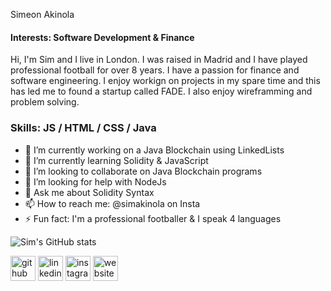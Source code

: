 
Simeon Akinola

#### Interests: Software Development & Finance

Hi, I'm Sim and I live in London. I was raised in Madrid and I have played professional football for over 8 years. I have a passion for finance and software engineering. I enjoy workign on projects in my spare time and this has led me to found a startup called FADE. I also enjoy wireframming and problem solving.


### Skills: JS / HTML / CSS / Java

- 🔭 I’m currently working on a Java Blockchain using LinkedLists
- 🌱 I’m currently learning Solidity & JavaScript
- 👯 I’m looking to collaborate on Java Blockchain programs
- 🤔 I’m looking for help with NodeJs
- 💬 Ask me about Solidity Syntax
- 📫 How to reach me: @simakinola on Insta
- ⚡ Fun fact: I'm a professional footballer & I speak 4 languages

![Sim's GitHub stats](https://github-readme-stats.vercel.app/api?username=simakinola&hide=contribs,prs)


[<img src='https://cdn.jsdelivr.net/npm/simple-icons@3.0.1/icons/github.svg' alt='github' colour = 'yellow' height='40'>](https://github.com/simakinola)  [<img src='https://cdn.jsdelivr.net/npm/simple-icons@3.0.1/icons/linkedin.svg' alt='linkedin' height='40'>](https://www.linkedin.com/in/simeonakinola/)  [<img src='https://cdn.jsdelivr.net/npm/simple-icons@3.0.1/icons/instagram.svg' alt='instagram' height='40'>](https://www.instagram.com/simakinola/)  [<img src='https://cdn.jsdelivr.net/npm/simple-icons@3.0.1/icons/icloud.svg' alt='website' height='40'>](https://www.fadetechnologies.com/)  




